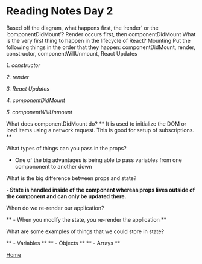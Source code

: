 # Reading Notes Day 2

Based off the diagram, what happens first, the ‘render’ or the ‘componentDidMount’?
Render occurs first, then componentDidMount
What is the very first thing to happen in the lifecycle of React?
Mounting
Put the following things in the order that they happen: componentDidMount, render, constructor, componentWillUnmount, React Updates

*1. constructor*

*2. render*

*3. React Updates*

*4. componentDidMount*

*5. componentWillUnmount*

What does componentDidMount do?
** It is used to initialize the DOM or load items using a network request. This is good for setup of subscriptions. **

What types of things can you pass in the props?
* One of the big advantages is being able to pass variables from one compononent to another down

What is the big difference between props and state?

**- State is handled inside of the component whereas props lives outside of the component and can only be updated there.**

When do we re-render our application?

** - When you modify the state, you re-render the application **


What are some examples of things that we could store in state?

** - Variables **
** - Objects **
** - Arrays **

[Home](index.md)
